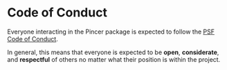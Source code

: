 # Code of Conduct

Everyone interacting in the Pincer package is expected to follow the 
[PSF Code of Conduct](https://www.python.org/psf/conduct).

In general, this means that everyone is expected to be **open**,
**considerate**, and **respectful** of others no matter what their position is
within the project.

